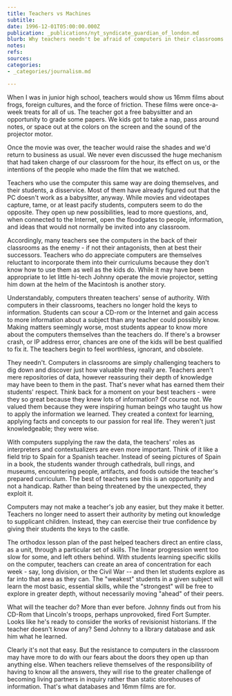 ```yaml
---
title: Teachers vs Machines
subtitle: 
date: 1996-12-01T05:00:00.000Z
publication: _publications/nyt_syndicate_guardian_of_london.md
blurb: Why teachers needn't be afraid of computers in their classrooms
notes: 
refs: 
sources: 
categories:
- _categories/journalism.md

---
```

When I was in junior high school, teachers would show us 16mm films about frogs, foreign cultures, and the force of friction. These films were once-a-week treats for all of us. The teacher got a free babysitter and an opportunity to grade some papers. We kids got to take a nap, pass around notes, or space out at the colors on the screen and the sound of the projector motor.

Once the movie was over, the teacher would raise the shades and we'd return to business as usual. We never even discussed the huge mechanism that had taken charge of our classroom for the hour, its effect on us, or the intentions of the people who made the film that we watched.

Teachers who use the computer this same way are doing themselves, and their students, a disservice. Most of them have already figured out that the PC doesn't work as a babysitter, anyway. While movies and videotapes capture, tame, or at least pacify students, computers seem to do the opposite. They open up new possibilities, lead to more questions, and, when connected to the Internet, open the floodgates to people, information, and ideas that would not normally be invited into any classroom.

Accordingly, many teachers see the computers in the back of their classrooms as the enemy - if not their antagonists, then at best their successors. Teachers who do appreciate computers are themselves reluctant to incorporate them into their curriculums because they don't know how to use them as well as the kids do. While it may have been appropriate to let little hi-tech Johnny operate the movie projector, setting him down at the helm of the Macintosh is another story.

Understandably, computers threaten teachers' sense of authority. With computers in their classrooms, teachers no longer hold the keys to information. Students can scour a CD-rom or the Internet and gain access to more information about a subject than any teacher could possibly know. Making matters seemingly worse, most students appear to know more about the computers themselves than the teachers do. If there's a browser crash, or IP address error, chances are one of the kids will be best qualified to fix it. The teachers begin to feel worthless, ignorant, and obsolete.

They needn't. Computers in classrooms are simply challenging teachers to dig down and discover just how valuable they really are. Teachers aren't mere repositories of data, however reassuring their depth of knowledge may have been to them in the past. That's never what has earned them their students' respect. Think back for a moment on your best teachers - were they so great because they knew lots of information? Of course not. We valued them because they were inspiring human beings who taught us how to apply the information we learned. They created a context for learning, applying facts and concepts to our passion for real life. They weren't just knowledgeable; they were wise.

With computers supplying the raw the data, the teachers' roles as interpreters and contextualizers are even more important. Think of it like a field trip to Spain for a Spanish teacher. Instead of seeing pictures of Spain in a book, the students wander through cathedrals, bull rings, and museums, encountering people, artifacts, and foods outside the teacher's prepared curriculum. The best of teachers see this is an opportunity and not a handicap. Rather than being threatened by the unexpected, they exploit it.

Computers may not make a teacher's job any easier, but they make it better. Teachers no longer need to assert their authority by meting out knowledge to supplicant children. Instead, they can exercise their true confidence by giving their students the keys to the castle.

The orthodox lesson plan of the past helped teachers direct an entire class, as a unit, through a particular set of skills. The linear progression went too slow for some, and left others behind. With students learning specific skills on the computer, teachers can create an area of concentration for each week - say, long division, or the Civil War -- and then let students explore as far into that area as they can. The "weakest" students in a given subject will learn the most basic, essential skills, while the "strongest" will be free to explore in greater depth, without necessarily moving "ahead" of their peers.

What will the teacher do? More than ever before. Johnny finds out from his CD-Rom that Lincoln's troops, perhaps unprovoked, fired Fort Sumpter. Looks like he's ready to consider the works of revisionist historians. If the teacher doesn't know of any? Send Johnny to a library database and ask him what he learned.

Clearly it's not that easy. But the resistance to computers in the classroom may have more to do with our fears about the doors they open up than anything else. When teachers relieve themselves of the responsibility of having to know all the answers, they will rise to the greater challenge of becoming living partners in inquiry rather than static storehouses of information. That's what databases and 16mm films are for.